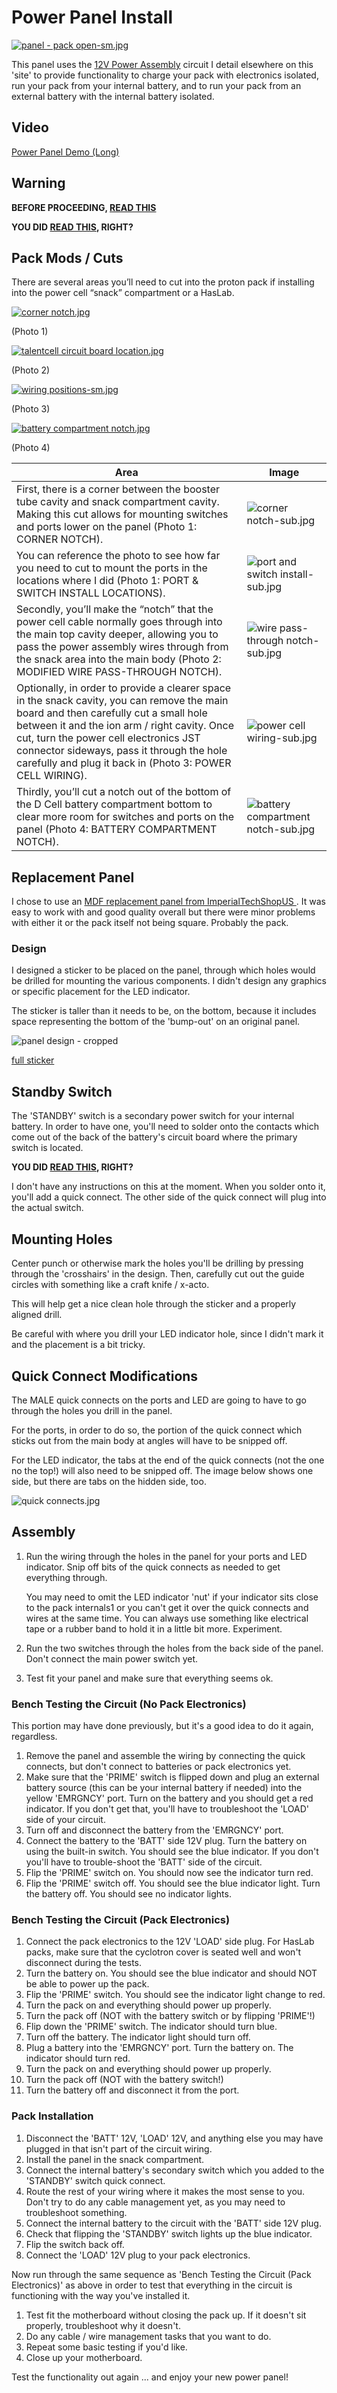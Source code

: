 # Power Panel Install

[
![panel - pack open-sm.jpg](photos/panel%20-%20pack%20open-sm.jpg)
](photos/panel%20-%20pack%20open.jpg)

This panel uses the [12V Power Assembly](../power/12V%20Power%20Assembly.md) circuit I detail 
elsewhere on this 'site' to provide functionality to charge your pack with electronics isolated, 
run your pack from your internal battery, and to run your pack from an external battery with the 
internal battery isolated.

## Video

[Power Panel Demo (Long)](https://youtu.be/zHAtCDo_cRU)

## Warning

**BEFORE PROCEEDING, [READ THIS](Battery%20Warning.md)**

**YOU DID [READ THIS](Battery%20Warning.md), RIGHT?**

## Pack Mods / Cuts

There are several areas you’ll need to cut into the proton pack if installing into the power cell “snack” compartment or a HasLab.

[
![corner notch.jpg](photos/corner%20notch-sm.jpg)
](photos/corner%20notch.jpg)

(Photo 1)

[
![talentcell circuit board location.jpg](photos/talentcell%20circuit%20board%20location-sm.jpg)
](photos/talentcell%20circuit%20board%20location.jpg)

(Photo 2)

[
![wiring positions-sm.jpg](photos/wiring%20positions-sm.jpg)
](photos/wiring%20positions.jpg)

(Photo 3)

[
![battery compartment notch.jpg](photos/battery%20compartment%20notch-sm.jpg)
](photos/battery%20compartment%20notch.jpg)

(Photo 4)

| Area                                                                                                                                                                                                                                                                                                                                      | Image                                                                             |
|-------------------------------------------------------------------------------------------------------------------------------------------------------------------------------------------------------------------------------------------------------------------------------------------------------------------------------------------|-----------------------------------------------------------------------------------|
| First, there is a corner between the booster tube cavity and snack compartment cavity.  Making this cut allows for mounting switches and ports lower on the panel (Photo 1: CORNER NOTCH).                                                                                                                                                | ![corner notch-sub.jpg](photos/corner%20notch-sub.jpg)                            |
| You can reference the photo to see how far you need to cut to mount the ports in the locations where I did (Photo 1: PORT & SWITCH INSTALL LOCATIONS).                                                                                                                                                                                    | ![port and switch install-sub.jpg](photos/port%20and%20switch%20install-sub.jpg)  |
| Secondly, you’ll make the “notch” that the power cell cable normally goes through into the main top cavity deeper, allowing you to pass the power assembly wires through from the snack area into the main body (Photo 2: MODIFIED WIRE PASS-THROUGH NOTCH).                                                                              | ![wire pass-through notch-sub.jpg](photos/wire%20pass-through%20notch-sub.jpg)    |
| Optionally, in order to provide a clearer space in the snack cavity, you can remove the main board and then carefully cut a small hole between it and the ion arm / right cavity.  Once cut, turn the power cell electronics JST connector sideways, pass it through the hole carefully and plug it back in (Photo 3: POWER CELL WIRING). | ![power cell wiring-sub.jpg](photos/power%20cell%20wiring-sub.jpg)                 |
| Thirdly, you’ll cut a notch out of the bottom of the D Cell battery compartment bottom to clear more room for switches and ports on the panel (Photo 4: BATTERY COMPARTMENT NOTCH).                                                                                                                                                       | ![battery compartment notch-sub.jpg](photos/battery%20compartment%20notch-sub.jpg) |


## Replacement Panel

I chose to use an [
MDF replacement panel from ImperialTechShopUS
](https://www.etsy.com/listing/1415573195/talent-cell-hole-snack-compartment).  It was easy to work with and good 
quality overall but there were minor problems with either it or the pack itself not being square.
Probably the pack.

### Design

I designed a sticker to be placed on the panel, through which holes would be drilled for 
mounting the various components.  I didn't design any graphics or specific placement for the LED 
indicator.

The sticker is taller than it needs to be, on the bottom, because it includes space representing 
the bottom of the 'bump-out' on an original panel.

![panel design - cropped](graphics/panel%20design%20-%20cropped.png)

[full sticker](graphics/panel%20design.png)

## Standby Switch

The 'STANDBY' switch is a secondary power switch for your internal battery.  In order to have 
one, you'll need to solder onto the contacts which come out of the back of the battery's circuit 
board where the primary switch is located.

**YOU DID [READ THIS](Battery%20Warning.md), RIGHT?**

I don't have any instructions on this at the moment.  When you solder onto it, you'll add a 
quick connect.  The other side of the quick connect will plug into the actual switch.

## Mounting Holes

Center punch or otherwise mark the holes you'll be drilling by pressing through the 'crosshairs' 
in the design.  Then, carefully cut out the guide circles with something like a craft knife / 
x-acto.

This will help get a nice clean hole through the sticker and a properly aligned drill.

Be careful with where you drill your LED indicator hole, since I didn't mark it and the 
placement is a bit tricky.

## Quick Connect Modifications

The MALE quick connects on the ports and LED are going to have to go through the holes you drill 
in the panel.

For the ports, in order to do so, the portion of the quick connect which sticks out from the main 
body at angles will have to be snipped off.

For the LED indicator, the tabs at the end of the quick connects (not the one no the top!) will 
also need to be snipped off.  The image below shows one side, but there are tabs on the hidden 
side, too.

![quick connects.jpg](photos/quick%20connects.jpg)

## Assembly

1. Run the wiring through the holes in the panel for your ports and LED indicator.  Snip off 
   bits of the quick connects as needed to get everything through.

   You may need to omit the LED indicator 'nut' if your indicator sits close to the pack 
   internals1 or you can't get it over the quick connects and wires at the same time.  You can always use something like electrical tape or a rubber band to hold it in a little bit more.  Experiment.
2. Run the two switches through the holes from the back side of the panel.  Don't connect the 
   main power switch yet.
3. Test fit your panel and make sure that everything seems ok.

### Bench Testing the Circuit (No Pack Electronics)

This portion may have done previously, but it's a good idea to do it again, regardless.

1. Remove the panel and assemble the wiring by connecting the quick connects, but don't connect to 
   batteries or pack electronics yet.
2. Make sure that the 'PRIME' switch is flipped down and plug an external battery source 
   (this can be your internal battery if needed) into the yellow 'EMRGNCY' port.  Turn on the 
   battery and you should get a red indicator.  If you don't get that, you'll have to 
   troubleshoot the 'LOAD' side of your circuit.
3. Turn off and disconnect the battery from the 'EMRGNCY' port.
4. Connect the battery to the 'BATT' side 12V plug.  Turn the battery on using the built-in 
   switch.  You should see the blue indicator.  If you don't you'll have to trouble-shoot the 
   'BATT' side of the circuit.
5. Flip the 'PRIME' switch on.  You should now see the indicator turn red.
6. Flip the 'PRIME' switch off.  You should see the blue indicator light. Turn the battery off.  You 
   should see no indicator lights.

### Bench Testing the Circuit (Pack Electronics)

1. Connect the pack electronics to the 12V 'LOAD' side plug.  For HasLab packs, make sure that 
   the cyclotron cover is seated well and won't disconnect during the tests.
2. Turn the battery on.  You should see the blue indicator and should NOT be able to power up 
   the pack.
3. Flip the 'PRIME' switch.  You should see the indicator light change to red.
4. Turn the pack on and everything should power up properly.
5. Turn the pack off (NOT with the battery switch or by flipping 'PRIME'!)
6. Flip down the 'PRIME' switch.  The indicator should turn blue.
7. Turn off the battery.  The indicator light should turn off.
8. Plug a battery into the 'EMRGNCY' port.  Turn the battery on.  The indicator should turn red.
9. Turn the pack on and everything should power up properly.
10. Turn the pack off (NOT with the battery switch!)
11. Turn the battery off and disconnect it from the port.

### Pack Installation

1. Disconnect the 'BATT' 12V, 'LOAD' 12V, and anything else you may have plugged in that isn't 
   part of the circuit wiring.
2. Install the panel in the snack compartment.
3. Connect the internal battery's secondary switch which you added to the 'STANDBY' switch quick 
   connect.
4. Route the rest of your wiring where it makes the most sense to you.  Don't try to do any 
   cable management yet, as you may need to troubleshoot something.
5. Connect the internal battery to the circuit with the 'BATT' side 12V plug.
6. Check that flipping the 'STANDBY' switch lights up the blue indicator.
7. Flip the switch back off.
8. Connect the 'LOAD' 12V plug to your pack electronics.

Now run through the same sequence as 'Bench Testing the Circuit (Pack Electronics)' as above in 
order to test that everything in the circuit is functioning with the way you've installed it.

1. Test fit the motherboard without closing the pack up.  If it doesn't sit properly, troubleshoot 
why it doesn't.
2. Do any cable / wire management tasks that you want to do.
3. Repeat some basic testing if you'd like.
4. Close up your motherboard.

Test the functionality out again ... and enjoy your new power panel!